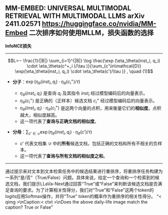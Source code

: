 MM-EMBED: UNIVERSAL MULTIMODAL  RETRIEVAL WITH MULTIMODAL LLMS
arXiv 2411.02571
https://huggingface.co/nvidia/MM-Embed
二次排序如何使用MLLM，损失函数的选择
---

**InfoNCE损失**


---
$$L=− \frac{1}{|B|} \sum_{i=1}^{|B|} \log \frac{\exp (\eta_\theta(inst_i, q_i) \cdot \eta_\theta(c^+_i )/\tau )}{\sum_{c'\in\mathcal{D}} \exp(\eta_\theta(inst_i, q_i) \cdot \eta_\theta(c')/\tau )} , \quad (1)$$

* **分子**：$\exp (\eta_\theta(inst_i, q_i) \cdot \eta_\theta(c^+_i )/\tau )$
    * $\eta_\theta(inst_i, q_i)$ 是查询 $q_i$ 及其指令 $inst_i$ 经过模型编码后的向量表示。
    * $\eta_\theta(c^+_i )$ 是正确的（正样本）候选文档 $c^+_i$ 经过模型编码后的向量表示。
    * $\eta_\theta(inst_i, q_i) \cdot \eta_\theta(c^+_i )$ 是这两个向量的点积，用来衡量它们的**相似度**。点积越大，相似度越高。
    * 这一项代表了**查询与正确文档的相似度**。

* **分母**：$\sum_{c'\in\mathcal{D}} \exp(\eta_\theta(inst_i, q_i) \cdot \eta_\theta(c')/\tau )$
    * $c'$ 代表文档集 $\mathcal{D}$ 中的**所有**候选文档，包括正确的文档和所有不相关的负样本。
    * 这一项代表了**查询与所有文档的相似度之和**。

---
通过提示来对文本到文本检索任务中的候选结果进行重排序，将重排序任务构建为一系列“是/否”（True/False）问题。具体来说，给定一个查询和一个检索到的候选文档，我们提示LLaVa-Next通过回答“True”或“False”来判断该候选文档是否满足查询的要求。为了计算相关性得分，我们对“True”和“False”这两个token的logits应用Softmax操作，并将“True” token的概率作为重排序的相关性得分。
“< qimg >\nCaption:< ctxt >\nDoes the above daily-life image match the caption? True or False”
